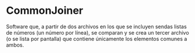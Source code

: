 # CommonJoiner
Software que, a partir de dos archivos en los que se incluyen sendas listas de números (un número por línea),
se comparan y se crea un tercer archivo (o se lista por pantalla) que contiene únicamente los elementos comunes a ambos.
